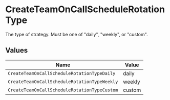 # CreateTeamOnCallScheduleRotationType

The type of strategy. Must be one of "daily", "weekly", or "custom".


## Values

| Name                                         | Value                                        |
| -------------------------------------------- | -------------------------------------------- |
| `CreateTeamOnCallScheduleRotationTypeDaily`  | daily                                        |
| `CreateTeamOnCallScheduleRotationTypeWeekly` | weekly                                       |
| `CreateTeamOnCallScheduleRotationTypeCustom` | custom                                       |